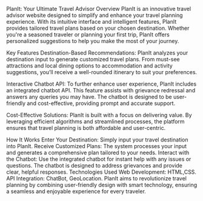 PlanIt: Your Ultimate Travel Advisor
Overview
PlanIt is an innovative travel advisor website designed to simplify and enhance your travel planning experience. With its intuitive interface and intelligent features, PlanIt provides tailored travel plans based on your chosen destination. Whether you're a seasoned traveler or planning your first trip, PlanIt offers personalized suggestions to help you make the most of your journey.

Key Features
Destination-Based Recommendations: PlanIt analyzes your destination input to generate customized travel plans. From must-see attractions and local dining options to accommodation and activity suggestions, you’ll receive a well-rounded itinerary to suit your preferences.

Interactive Chatbot API: To further enhance user experience, PlanIt includes an integrated chatbot API. This feature assists with grievance redressal and answers any queries you may have. The chatbot is designed to be user-friendly and cost-effective, providing prompt and accurate support.

Cost-Effective Solutions: PlanIt is built with a focus on delivering value. By leveraging efficient algorithms and streamlined processes, the platform ensures that travel planning is both affordable and user-centric.

How It Works
Enter Your Destination: Simply input your travel destination into PlanIt.
Receive Customized Plans: The system processes your input and generates a comprehensive plan tailored to your needs.
Interact with the Chatbot: Use the integrated chatbot for instant help with any issues or questions. The chatbot is designed to address grievances and provide clear, helpful responses.
Technologies Used
Web Development: HTML,CSS.
API Integration: ChatBot, GeoLocation.
PlanIt aims to revolutionize travel planning by combining user-friendly design with smart technology, ensuring a seamless and enjoyable experience for every traveler.
